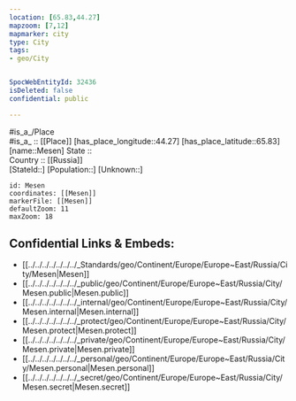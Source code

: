 ```yaml
---
location: [65.83,44.27] 
mapzoom: [7,12] 
mapmarker: city 
type: City
tags:
- geo/City


SpocWebEntityId: 32436
isDeleted: false
confidential: public

---
```

#is_a_/Place  
#is_a_ :: [[Place]] 
[has_place_longitude::44.27] 
[has_place_latitude::65.83] 
[name::Mesen] 
State ::  
Country :: [[Russia]]  
[StateId::] 
[Population::] 
[Unknown::] 


```leaflet
id: Mesen
coordinates: [[Mesen]] 
markerFile: [[Mesen]] 
defaultZoom: 11 
maxZoom: 18
```


## Confidential Links & Embeds: 
- [[../../../../../../../_Standards/geo/Continent/Europe/Europe~East/Russia/City/Mesen|Mesen]] 
- [[../../../../../../../_public/geo/Continent/Europe/Europe~East/Russia/City/Mesen.public|Mesen.public]] 
- [[../../../../../../../_internal/geo/Continent/Europe/Europe~East/Russia/City/Mesen.internal|Mesen.internal]] 
- [[../../../../../../../_protect/geo/Continent/Europe/Europe~East/Russia/City/Mesen.protect|Mesen.protect]] 
- [[../../../../../../../_private/geo/Continent/Europe/Europe~East/Russia/City/Mesen.private|Mesen.private]] 
- [[../../../../../../../_personal/geo/Continent/Europe/Europe~East/Russia/City/Mesen.personal|Mesen.personal]] 
- [[../../../../../../../_secret/geo/Continent/Europe/Europe~East/Russia/City/Mesen.secret|Mesen.secret]] 
